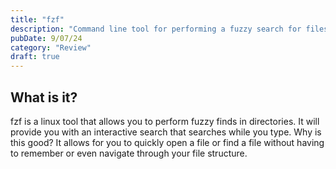 ```yaml
---
title: "fzf"
description: "Command line tool for performing a fuzzy search for files and folders"
pubDate: 9/07/24
category: "Review"
draft: true
---
```



## What is it?

fzf is a linux tool that allows you to perform fuzzy finds in directories. 
It will provide you with an interactive search that searches while you type. 
Why is this good? It allows for you to quickly open a file or find a file without having to remember or even navigate through your file structure.


